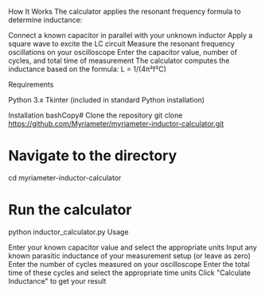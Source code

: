 How It Works
The calculator applies the resonant frequency formula to determine inductance:

Connect a known capacitor in parallel with your unknown inductor
Apply a square wave to excite the LC circuit
Measure the resonant frequency oscillations on your oscilloscope
Enter the capacitor value, number of cycles, and total time of measurement
The calculator computes the inductance based on the formula: L = 1/(4π²f²C)

Requirements

Python 3.x
Tkinter (included in standard Python installation)

Installation
bashCopy# Clone the repository
git clone https://github.com/Myriameter/myriameter-inductor-calculator.git

# Navigate to the directory
cd myriameter-inductor-calculator

# Run the calculator
python inductor_calculator.py
Usage

Enter your known capacitor value and select the appropriate units
Input any known parasitic inductance of your measurement setup (or leave as zero)
Enter the number of cycles measured on your oscilloscope
Enter the total time of these cycles and select the appropriate time units
Click "Calculate Inductance" to get your result
